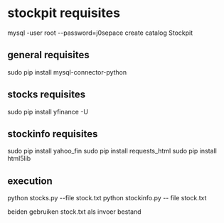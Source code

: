 # stockpit requisites

mysql -user root --password=j0sepace
create catalog Stockpit

## general requisites
sudo pip install mysql-connector-python

## stocks requisites
sudo pip install yfinance -U

## stockinfo requisites 
sudo pip install yahoo_fin
sudo pip install requests_html
sudo pip install html5lib

## execution
python stocks.py --file stock.txt
python stockinfo.py -- file stock.txt

beiden gebruiken stock.txt als invoer bestand
